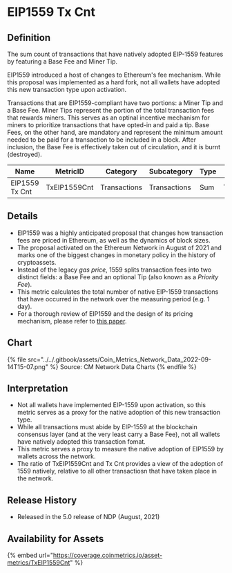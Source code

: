 # EIP1559 Tx Cnt

## Definition

The sum count of transactions that have natively adopted EIP-1559 features by featuring a Base Fee and Miner Tip.

EIP1559 introduced a host of changes to Ethereum's fee mechanism. While this proposal was implemented as a hard fork, not all wallets have adopted this new transaction type upon activation.

Transactions that are EIP1559-compliant have two portions: a Miner Tip and a Base Fee. Miner Tips represent the portion of the total transaction fees that rewards miners. This serves as an optinal incentive mechanism for miners to prioritize transactions that have opted-in and paid a tip. Base Fees, on the other hand, are mandatory and represent the minimum amount needed to be paid for a transaction to be included in a block. After inclusion, the Base Fee is effectively taken out of circulation, and it is burnt (destroyed).&#x20;

| Name           | MetricID     | Category     | Subcategory  | Type | Unit         | Interval |
| -------------- | ------------ | ------------ | ------------ | ---- | ------------ | -------- |
| EIP1559 Tx Cnt | TxEIP1559Cnt | Transactions | Transactions | Sum  | Transactions | 1 day    |

## Details

* EIP1559 was a highly anticipated proposal that changes how transaction fees are priced in Ethereum, as well as the dynamics of block sizes.
* The proposal activated on the Ethereum Network in August of 2021 and marks one of the biggest changes in monetary policy in the history of cryptoassets.
* Instead of the legacy _gas price_, 1559 splits transaction fees into two distinct fields: a Base Fee and an optional Tip (also known as a _Priority Fee_).
* This metric calculates the total number of native EIP-1559 transactions that have occurred in the network over the measuring period (e.g. 1 day).
* For a thorough review of EIP1559 and the design of its pricing mechanism, please refer to [this paper](https://arxiv.org/pdf/2012.00854.pdf).

## Chart

{% file src="../../.gitbook/assets/Coin_Metrics_Network_Data_2022-09-14T15-07.png" %}
Source: CM Network Data Charts
{% endfile %}

## Interpretation

* Not all wallets have implemented EIP-1559 upon activation, so this metric serves as a proxy for the native adoption of this new transaction type.
* While all transactions must abide by EIP-1559 at the blockchain consensus layer (and at the very least carry a Base Fee), not all wallets have natively adopted this transaction fomat.
* This metric serves a proxy to measure the native adoption of EIP1559 by wallets across the network.&#x20;
* The ratio of TxEIP1559Cnt and Tx Cnt provides a view of the adoption of 1559 natively, relative to all other transactiosn that have taken place in the network.&#x20;

## Release History

* Released in the 5.0 release of NDP (August, 2021)

## Availability for Assets

{% embed url="https://coverage.coinmetrics.io/asset-metrics/TxEIP1559Cnt" %}
